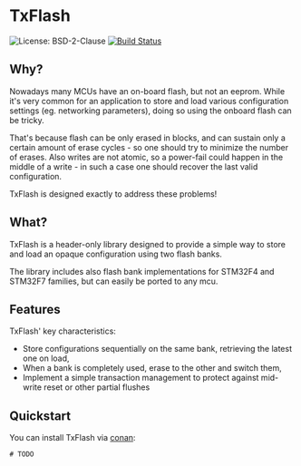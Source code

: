 # TxFlash
![License: BSD-2-Clause](https://img.shields.io/badge/License-BSD%202%20Clause-blue.svg)
[![Build Status](https://travis-ci.com/aleofreddi/txflash.svg?branch=master)](https://travis-ci.com/aleofreddi/txflash)

## Why?

Nowadays many MCUs have an on-board flash, but not an eeprom.  While it's very common for an application to store and load various 
configuration settings (eg. networking parameters), doing so using the onboard flash can be tricky.

That's because flash can be only erased in blocks, and can sustain only a certain amount of erase cycles - so one should try
to minimize the number of erases. Also writes are not atomic, so a power-fail could happen in the middle of a write - in such
a case one should recover the last valid configuration.

TxFlash is designed exactly to address these problems!

## What?

TxFlash is a header-only library designed to provide a simple way to store and load an opaque configuration using two flash banks.

The library includes also flash bank implementations for STM32F4 and STM32F7 families, but can easily be ported to any mcu.

## Features

TxFlash' key characteristics:

- Store configurations sequentially on the same bank, retrieving the latest one on load,
- When a bank is completely used, erase to the other and switch them,
- Implement a simple transaction management to protect against mid-write reset or other partial flushes

## Quickstart

You can install TxFlash via [conan](https://conan.io):

```
# TODO
```
